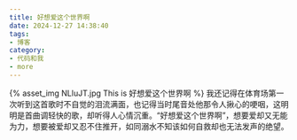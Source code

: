 ```yaml
---
title: 好想爱这个世界啊
date: 2024-12-27 14:38:40
tags:
- 博客
category:
- 代码和我
- more
---
```

{% asset_img NLluJT.jpg This is 好想爱这个世界啊 %}
我还记得在体育场第一次听到这首歌时不自觉的泪流满面，也记得当时尾音处他那令人揪心的哽咽，这明明是首曲调轻快的歌，却听得人心情沉重。“好想爱这个世界啊”，想要爱却又无能为力，想要被爱却又忍不住推开，如同溺水不知该如何自救却也无法发声的绝望。